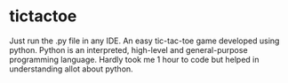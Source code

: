 # tictactoe

Just run the .py file in any IDE.
An easy tic-tac-toe game developed using python.
Python is an interpreted, high-level and general-purpose programming language.
Hardly took me 1 hour to code but helped in understanding allot about python.
